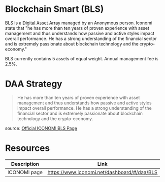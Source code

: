 # Blockchain Smart (BLS)
BLS is a [Digital Asset Array](../Digital-Asset-Arrays.md) managed by an Anonymous person. Iconomi state that "he has more than ten years of proven experience with asset management and thus understands how passive and active styles impact overall performance. He has a strong understanding of the financial sector and is extremely passionate about blockchain technology and the crypto-economy."

BLS currently contains 5 assets of equal weight. Annual management fee is 2.5%.

# DAA Strategy
> He has more than ten years of proven experience with asset management and thus understands how passive and active styles impact overall performance. He has a strong understanding of the financial sector and is extremely passionate about blockchain technology and the crypto-economy.

source: [Official ICONOMI BLS Page](https://www.iconomi.net/dashboard/#/daa/BLS)

# Resources
Description | Link 
---|---
ICONOMI page | https://www.iconomi.net/dashboard/#/daa/BLS
